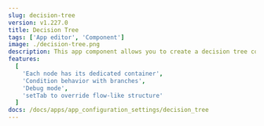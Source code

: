 ```yaml
---
slug: decision-tree
version: v1.227.0
title: Decision Tree
tags: ['App editor', 'Component']
image: ./decision-tree.png
description: This app component allows you to create a decision tree controlled by a flow-like structure. Each node in the tree represents a decision point with a dedicated subgrid and can lead to one or more subsequent nodes based on specified conditions.
features:
  [
    'Each node has its dedicated container',
    'Condition behavior with branches',
    'Debug mode',
    'setTab to override flow-like structure'
  ]
docs: /docs/apps/app_configuration_settings/decision_tree
---
```


